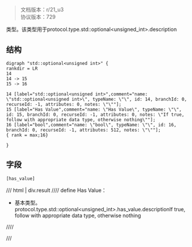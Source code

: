 # <!-- md:samp std::optional&lt;unsigned int&gt; -->

> 文档版本：r/21_u3<br/>协议版本：729

<!-- md:samp std::optional&lt;unsigned int&gt; -->类型。该类型用于protocol.type.std::optional&lt;unsigned_int&gt;.description

## 结构

```viz
digraph "std::optional<unsigned int>" {
rankdir = LR
14
14 -> 15
15 -> 16

14 [label="std::optional<unsigned int>",comment="name: \"std::optional<unsigned int>\", typeName: \"\", id: 14, branchId: 0, recurseId: -1, attributes: 0, notes: \"\""];
15 [label="Has Value",comment="name: \"Has Value\", typeName: \"\", id: 15, branchId: 0, recurseId: -1, attributes: 0, notes: \"If true, follow with appropriate data type, otherwise nothing\""];
16 [label="bool",comment="name: \"bool\", typeName: \"\", id: 16, branchId: 0, recurseId: -1, attributes: 512, notes: \"\""];
{ rank = max;16}

}

```

## 字段

```title='std::optional&lt;unsigned int&gt;'
[has_value]
```

/// html | div.result
//// define
Has Value：<!-- md:samp bool -->

- 基本类型。protocol.type.std::optional&lt;unsigned_int&gt;.has_value.descriptionIf true, follow with appropriate data type, otherwise nothing


////

///

